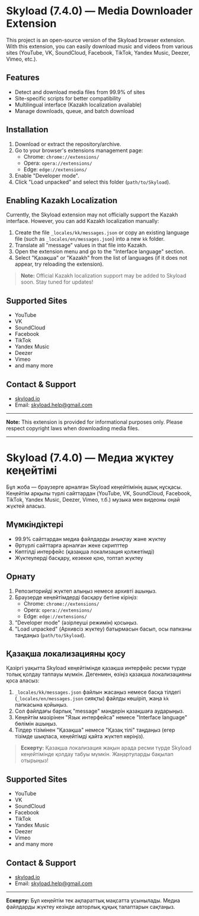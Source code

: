 # Skyload (7.4.0) — Media Downloader Extension

This project is an open-source version of the Skyload browser extension. With this extension, you can easily download music and videos from various sites (YouTube, VK, SoundCloud, Facebook, TikTok, Yandex Music, Deezer, Vimeo, etc.).

## Features
- Detect and download media files from 99.9% of sites
- Site-specific scripts for better compatibility
- Multilingual interface (Kazakh localization available)
- Manage downloads, queue, and batch download

## Installation
1. Download or extract the repository/archive.
2. Go to your browser's extensions management page:
   - Chrome: `chrome://extensions/`
   - Opera: `opera://extensions/`
   - Edge: `edge://extensions/`
3. Enable "Developer mode".
4. Click "Load unpacked" and select this folder (`path/to/Skyload`).

## Enabling Kazakh Localization
Currently, the Skyload extension may not officially support the Kazakh interface. However, you can add Kazakh localization manually:

1. Create the file `_locales/kk/messages.json` or copy an existing language file (such as `_locales/en/messages.json`) into a new `kk` folder.
2. Translate all "message" values in that file into Kazakh.
3. Open the extension menu and go to the "Interface language" section.
4. Select "Қазақша" or "Kazakh" from the list of languages (if it does not appear, try reloading the extension).

> **Note:** Official Kazakh localization support may be added to Skyload soon. Stay tuned for updates!

## Supported Sites
- YouTube
- VK
- SoundCloud
- Facebook
- TikTok
- Yandex Music
- Deezer
- Vimeo
- and many more

## Contact & Support
- [skyload.io](http://skyload.io)
- Email: skyload.help@gmail.com

---

**Note:** This extension is provided for informational purposes only. Please respect copyright laws when downloading media files.

---

# Skyload (7.4.0) — Медиа жүктеу кеңейтімі

Бұл жоба — браузерге арналған Skyload кеңейтімінің ашық нұсқасы. Кеңейтім арқылы түрлі сайттардан (YouTube, VK, SoundCloud, Facebook, TikTok, Yandex Music, Deezer, Vimeo, т.б.) музыка мен видеоны оңай жүктей аласыз.

## Мүмкіндіктері
- 99.9% сайттардан медиа файлдарды анықтау және жүктеу
- Әртүрлі сайттарға арналған жеке скрипттер
- Көптілді интерфейс (қазақша локализация қолжетімді)
- Жүктеулерді басқару, кезекке қою, топтап жүктеу

## Орнату
1. Репозиторийді жүктеп алыңыз немесе архивті ашыңыз.
2. Браузерде кеңейтімдерді басқару бетіне кіріңіз:
   - Chrome: `chrome://extensions/`
   - Opera: `opera://extensions/`
   - Edge: `edge://extensions/`
3. "Developer mode" (әзірлеуші режимін) қосыңыз.
4. "Load unpacked" (Архивсіз жүктеу) батырмасын басып, осы папканы таңдаңыз (`path/to/Skyload`).

## Қазақша локализацияны қосу
Қазіргі уақытта Skyload кеңейтімінде қазақша интерфейс ресми түрде толық қолдау таппауы мүмкін. Дегенмен, өзіңіз қазақша локализацияны қоса аласыз:

1. `_locales/kk/messages.json` файлын жасаңыз немесе басқа тілдегі (`_locales/en/messages.json` сияқты) файлды көшіріп, жаңа `kk` папкасына қойыңыз.
2. Сол файлдағы барлық "message" мәндерін қазақшаға аударыңыз.
3. Кеңейтім мәзірінен "Язык интерфейса" немесе "Interface language" бөлімін ашыңыз.
4. Тілдер тізімінен "Қазақша" немесе "Қазақ тілі" таңдаңыз (егер тізімде шықпаса, кеңейтімді қайта жүктеп көріңіз).

> **Ескерту:** Қазақша локализация жақын арада ресми түрде Skyload кеңейтімінде қолдау табуы мүмкін. Жаңартуларды бақылап отырыңыз!

## Supported Sites
- YouTube
- VK
- SoundCloud
- Facebook
- TikTok
- Yandex Music
- Deezer
- Vimeo
- and many more

## Contact & Support
- [skyload.io](http://skyload.io)
- Email: skyload.help@gmail.com

---

**Ескерту:** Бұл кеңейтім тек ақпараттық мақсатта ұсынылады. Медиа файлдарды жүктеу кезінде авторлық құқық талаптарын сақтаңыз. 